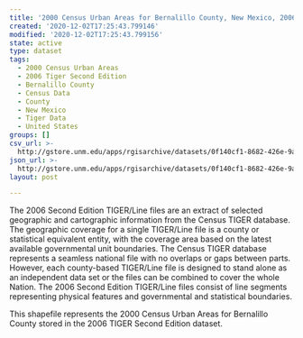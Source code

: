 ```yaml
---
title: '2000 Census Urban Areas for Bernalillo County, New Mexico, 2006se TIGER'
created: '2020-12-02T17:25:43.799146'
modified: '2020-12-02T17:25:43.799156'
state: active
type: dataset
tags:
  - 2000 Census Urban Areas
  - 2006 Tiger Second Edition
  - Bernalillo County
  - Census Data
  - County
  - New Mexico
  - Tiger Data
  - United States
groups: []
csv_url: >-
  http://gstore.unm.edu/apps/rgisarchive/datasets/0f140cf1-8682-426e-9ab9-1c1387d229b7/tgr2006se_bern_urb00.derived.csv
json_url: >-
  http://gstore.unm.edu/apps/rgisarchive/datasets/0f140cf1-8682-426e-9ab9-1c1387d229b7/tgr2006se_bern_urb00.derived.json
layout: post

---
```

The 2006 Second Edition TIGER/Line files are an extract of selected geographic and cartographic information from the Census TIGER database.  The geographic coverage for a single TIGER/Line file is a county or statistical equivalent entity, with the coverage area based on the latest available governmental unit boundaries. The Census TIGER database represents a seamless national file with no overlaps or gaps between parts.  However, each county-based TIGER/Line file is designed to stand alone as an independent data set or the files can be combined to cover the whole Nation.  The 2006 Second Edition  TIGER/Line files consist of line segments representing physical features and governmental and statistical boundaries.  

This shapefile represents the 2000 Census Urban Areas for Bernalillo County stored in the 2006 TIGER Second Edition dataset.
